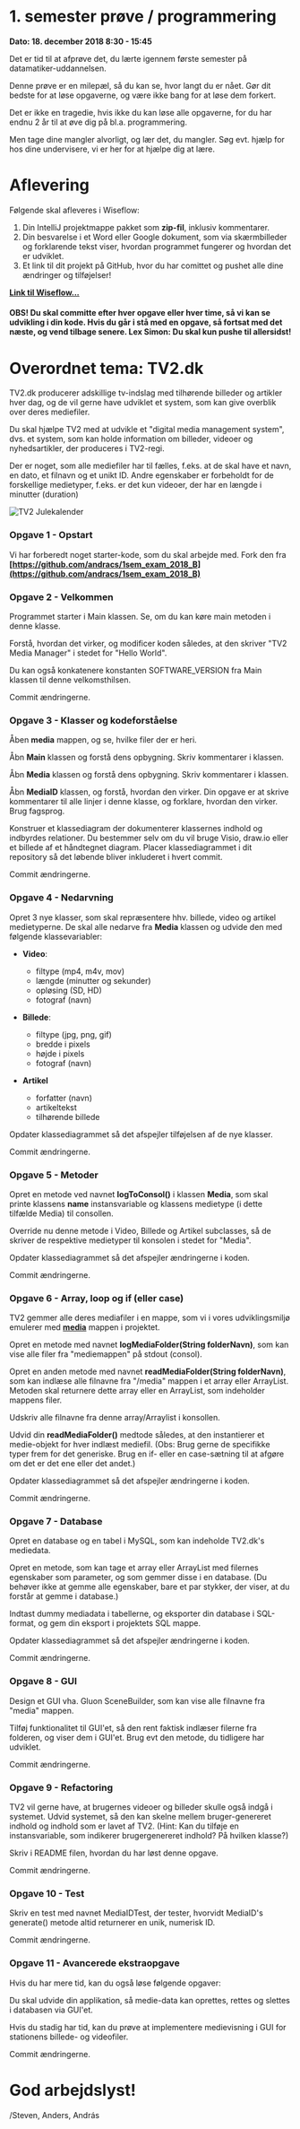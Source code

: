 # 1. semester prøve / programmering

**Dato: 18. december 2018 8:30 - 15:45**

Det er tid til at afprøve det, du lærte igennem første semester på datamatiker-uddannelsen. 

Denne prøve er en milepæl, så du kan se, hvor langt du er nået. Gør dit bedste for at løse opgaverne, og være ikke bang for at løse dem forkert. 

Det er ikke en tragedie, hvis ikke du kan løse alle opgaverne, for du har endnu 2 år til at øve dig på bl.a. programmering.

Men tage dine mangler alvorligt, og lær det, du mangler. Søg evt. hjælp for hos dine undervisere, vi er her for at hjælpe dig at lære. 

# Aflevering 
Følgende skal afleveres i Wiseflow:

1. Din IntelliJ projektmappe pakket som **zip-fil**, inklusiv kommentarer. 
2. Din besvarelse i et Word eller Google dokument, som via skærmbilleder og forklarende tekst viser, hvordan programmet fungerer og hvordan det er udviklet. 
3. Et link til dit projekt på GitHub, hvor du har comittet og pushet alle dine ændringer og tilføjelser!

**[Link til Wiseflow...](https://europe.wiseflow.net/manager/display.php?id=1093138)**

#### OBS! Du skal committe efter hver opgave eller hver time, så vi kan  se udvikling i din kode. Hvis du går i stå med en opgave, så fortsat med det næste, og vend tilbage senere. Lex Simon: Du skal kun pushe til allersidst!

# Overordnet tema: TV2.dk

TV2.dk producerer adskillige tv-indslag med tilhørende billeder og artikler hver dag, og de vil gerne have udviklet et system, som kan give overblik over deres mediefiler.

Du skal hjælpe TV2 med at udvikle et "digital media management system", dvs. et system, som kan holde information om billeder, videoer og nyhedsartikler, der produceres i TV2-regi.

Der er noget, som alle mediefiler har til fælles, f.eks. at de skal have et navn, en dato, et filnavn og et unikt ID. Andre egenskaber er forbeholdt for de forskellige medietyper, f.eks. er det kun videoer, der har en længde i minutter (duration) 

![TV2 Julekalender](https://raw.githubusercontent.com/andracs/1sem_exam_2018_B/master/media/julekalender.jpg?token=AFRFt8DcAs71apBBmpv7KY-tnuBLupSBks5cF5lIwA%3D%3D)


### Opgave 1 - Opstart

Vi har forberedt noget starter-kode, som du skal arbejde med. Fork den fra **[https://github.com/andracs/1sem_exam_2018_B](https://github.com/andracs/1sem_exam_2018_B)**

### Opgave 2 - Velkommen
Programmet starter i Main klassen. Se, om du kan køre main metoden i denne klasse. 

Forstå, hvordan det virker, og modificer koden således, at den skriver "TV2 Media Manager" i stedet for "Hello World". 

Du kan også konkatenere konstanten SOFTWARE_VERSION fra Main klassen til denne velkomsthilsen.

Commit ændringerne.

### Opgave 3 - Klasser og kodeforståelse
Åben **media** mappen, og se, hvilke filer der er heri. 

Åbn **Main** klassen og forstå dens opbygning. Skriv  kommentarer i klassen.

Åbn **Media** klassen og forstå dens opbygning.  Skriv  kommentarer i klassen.

Åbn **MediaID** klassen, og forstå, hvordan den virker. Din opgave er at skrive kommentarer til alle linjer i denne klasse, og forklare, hvordan den virker. Brug fagsprog.

Konstruer et klassediagram der dokumenterer klassernes indhold og indbyrdes relationer. Du bestemmer selv om du vil bruge Visio, draw.io eller et billede af et håndtegnet diagram. Placer klassediagrammet i dit repository så det løbende bliver inkluderet i hvert commit.

Commit ændringerne.

### Opgave 4 - Nedarvning
Opret 3 nye klasser, som skal repræsentere hhv. billede, video og artikel medietyperne. De skal alle nedarve fra **Media** klassen og udvide den med følgende klassevariabler:

- __Video__:
  - filtype (mp4, m4v, mov)
  - længde (minutter og sekunder)
  - opløsing (SD, HD)
  - fotograf (navn)
 
- __Billede__:
  - filtype (jpg, png, gif)
  - bredde i pixels
  - højde i pixels
  - fotograf (navn)
 
- __Artikel__
  - forfatter (navn)
  - artikeltekst
  - tilhørende billede 
  
 Opdater klassediagrammet så det afspejler tilføjelsen af de nye klasser.
 
 Commit ændringerne.
  

### Opgave 5 - Metoder
Opret en metode ved navnet **logToConsol()** i klassen **Media**, som skal printe klassens **name** instansvariable  og klassens medietype (i dette tilfælde Media) til consollen.

Override nu denne metode i Video, Billede og Artikel subclasses, så de skriver de respektive medietyper til konsolen i stedet for "Media".

Opdater klassediagrammet så det afspejler ændringerne i koden.

Commit ændringerne.

### Opgave 6 - Array, loop og if (eller case) 
TV2 gemmer alle deres mediafiler i en mappe, som vi i vores udviklingsmiljø emulerer med **[media](https://github.com/andracs/1sem_exam_2018_B/tree/master/media)** mappen i projektet.

Opret en metode med navnet **logMediaFolder(String folderNavn)**, som kan vise alle filer fra "mediemappen" på stdout (consol).

Opret en anden metode med navnet **readMediaFolder(String folderNavn)**, som kan indlæse alle filnavne fra "/media" mappen i et array eller ArrayList. Metoden skal returnere dette array eller en ArrayList, som indeholder mappens filer. 

Udskriv alle filnavne fra denne array/Arraylist i konsollen.

Udvid din **readMediaFolder()** medtode således, at den instantierer et medie-objekt for hver indlæst mediefil. (Obs: Brug gerne de specifikke typer frem for det generiske. Brug en if- eller en case-sætning til at afgøre om det er det ene eller det andet.)

Opdater klassediagrammet så det afspejler ændringerne i koden.

Commit ændringerne.

### Opgave 7 - Database
Opret en database og en tabel i MySQL, som kan indeholde TV2.dk's mediedata. 

Opret en metode, som kan tage et array eller ArrayList med filernes egenskaber som parameter, og som gemmer disse i en database. (Du behøver ikke at gemme alle egenskaber, bare et par stykker, der viser, at du forstår at gemme i database.)

Indtast dummy mediadata i tabellerne, og eksporter din database i SQL-format, og gem din eksport i projektets SQL mappe. 

Opdater klassediagrammet så det afspejler ændringerne i koden.

Commit ændringerne.

### Opgave 8 - GUI
Design et GUI vha. Gluon SceneBuilder, som kan vise alle filnavne fra "media" mappen. 

Tilføj funktionalitet til GUI'et, så den rent faktisk indlæser filerne fra folderen, og viser dem i GUI'et. Brug evt den metode, du tidligere har udviklet. 

Commit ændringerne.
 
### Opgave 9 - Refactoring 
TV2 vil gerne have, at brugernes videoer og billeder skulle også indgå i systemet. Udvid systemet, så den kan skelne mellem bruger-genereret indhold og indhold som er lavet af TV2. (Hint: Kan du tilføje en instansvariable, som indikerer brugergenereret indhold? På hvilken klasse?)

Skriv i README filen, hvordan du har løst denne opgave. 

Commit ændringerne.

### Opgave 10 - Test
Skriv en test med navnet MediaIDTest, der tester, hvorvidt MediaID's generate() metode altid returnerer en unik, numerisk ID. 

Commit ændringerne.

### Opgave 11 - Avancerede ekstraopgave
Hvis du har mere tid, kan du også løse følgende opgaver:

Du skal udvide din applikation, så medie-data kan oprettes, rettes og slettes i databasen via GUI'et.

Hvis du stadig har tid, kan du prøve at implementere medievisning i GUI for stationens billede- og videofiler. 

Commit ændringerne.
 

# God arbejdslyst! 
/Steven, Anders, András 
